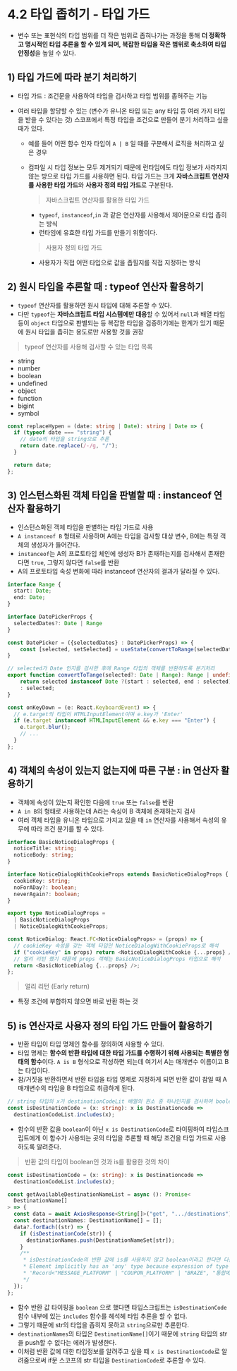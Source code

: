# 4.2 타입 좁히기 - 타입 가드

- 변수 또는 표현식의 타입 범위를 더 작은 범위로 좁혀나가는 과정을 통해 **더 정확하고 명시적인 타입 추론을 할 수 있게 되며, 복잡한 타입을 작은 범위로 축소하여 타입 안정성**을 높일 수 있다.

## 1) 타입 가드에 따라 분기 처리하기

- 타입 가드 : 조건문을 사용하여 타입을 검사하고 타입 범위를 좁혀주는 기능
- 여러 타입을 할당할 수 있는 (변수가 유니온 타입 또는 any 타입 등 여러 가지 타입을 받을 수 있다는 것) 스코프에서 특정 타입을 조건으로 만들어 분기 처리하고 싶을 때가 있다.

  - 예를 들어 어떤 함수 인자 타입이 `A | B` 일 때를 구분해서 로직을 처리하고 싶은 경우
  - 컴파일 시 타입 정보는 모두 제거되기 때문에 런타임에도 타입 정보가 사라지지 않는 방으로 타입 가드를 사용하면 된다. 타입 가드는 크게 **자바스크립트 연산자를 사용한 타입 가드**와 **사용자 정의 타입 가드**로 구분된다.

    > 자바스크립트 연산자를 활용한 타입 가드

    - `typeof`, `instanceof`,`in` 과 같은 연산자를 사용해서 제어문으로 타입 좁히는 방식
    - 런타임에 유효한 타입 가드를 만들기 위함이다.

    > 사용자 정의 타입 가드

    - 사용자가 직접 어떤 타입으로 값을 좁힐지를 직접 지정하는 방식

## 2) 원시 타입을 추론할 때 : typeof 연산자 활용하기

- `typeof` 연산자를 활용하면 원시 타입에 대해 추론할 수 있다.
- 다만 `typeof`는 **자바스크립트 타입 시스템에만 대응**할 수 있어서 `null`과 배열 타입 등이 `object` 타입으로 판별되는 등 복잡한 타입을 검증하기에는 한계가 있기 때문에 원시 타입을 좁히는 용도로만 사용할 것을 권장

> typeof 연산자를 사용해 검사할 수 있는 타입 목록

- string
- number
- boolean
- undefined
- object
- function
- bigint
- symbol

```ts
const replaceHypen = (date: string | Date): string | Date => {
  if (typeof date === "string") {
    // date의 타입을 string으로 추론
    return date.replace(/-/g, "/");
  }

  return date;
};
```

## 3) 인스턴스화된 객체 타입을 판별할 때 : instanceof 연산자 활용하기

- 인스턴스화된 객체 타입을 판별하는 타입 가드로 사용
- `A instanceof B` 형태로 사용하며 A에는 타입을 검사할 대상 변수, B에는 특정 객체의 생성자가 들어간다.
- `instanceof`는 A의 프로토타입 체인에 생성자 B가 존재하는지를 검사해서 존재한다면 `true`, 그렇지 않다면 `false`를 반환
- A의 프로토타입 속성 변화에 따라 instanceof 연산자의 결과가 달라질 수 있다.

```ts
interface Range {
  start: Date;
  end: Date;
}

interface DatePickerProps {
  selectedDates?: Date | Range
}

const DatePicker = ({selectedDates} : DatePickerProps) => {
    const [selected, setSelected] = useState(convertToRange(selectedDates))
}

// selected가 Date 인지를 검사한 후에 Range 타입의 객체를 반환하도록 분기처리
export function convertToTange(selected?: Date | Range): Range | undefined {
    return selected instanceof Date ?(start : selected, end : selected)
    : selected;
}
```

```ts
const onKeyDown = (e: React.KeyboardEvent) => {
  // e.target의 타입이 HTMLInputElement이며 e.key가 'Enter'
  if (e.target instanceof HTMLInputElement && e.key === "Enter") {
    e.target.blur();
    // ...
  }
};
```

## 4) 객체의 속성이 있는지 없는지에 따른 구분 : in 연산자 활용하기

- 객체에 속성이 있는지 확인한 다음에 `true` 또는 `false`를 반환
- `A in B`의 형태로 사용하는데 A라는 속싱이 B 객체에 존재하는지 검사
- 여러 객체 타입을 유니온 타입으로 가지고 있을 때 `in` 연산자를 사용해서 속성의 유무에 따라 조건 분기를 할 수 있다.

```ts
interface BasicNoticeDialogProps {
  noticeTitle: string;
  noticeBody: string;
}

interface NoticeDialogWithCookieProps extends BasicNoticeDialogProps {
  cookieKey: string;
  noForADay?: boolean;
  neverAgain?: boolean;
}

export type NoticeDialogProps =
  | BasicNoticeDialogProps
  | NoticeDialogWithCookieProps;

const NoticeDialog: React.FC<NoticeDialogProps> = (props) => {
  // cookieKey 속성을 갖는 객체 타입인 NoticeDialogWithCookieProps로 해석
  if ("cookieKey" in props) return <NoticeDialogWithCookie {...props} />;
  // 얼리 리턴 했기 때문에 props 객체는 BasicNoticeDialogProps 타입으로 해석
  return <BasicNoticeDialog {...props} />;
};
```

> 얼리 리턴 (Early return)

- 특정 조건에 부합하지 않으면 바로 반환 하는 것

## 5) is 연산자로 사용자 정의 타입 가드 만들어 활용하기

- 반환 타입이 타입 명제인 함수를 정의하여 사용할 수 있다.
- 타입 명제는 **함수의 반환 타입에 대한 타입 가드를 수행하기 위해 사용되는 특별한 형태의 함수**이다. `A is B` 형식으로 작성하면 되는데 여기서 A는 매개변수 이름이고 B는 타입이다.
- 참/거짓을 반환하면서 반환 타입을 타입 명제로 지정하게 되면 반환 값이 참일 때 A 매개변수의 타입을 B 타입으로 취급하게 된다.

```ts
// string 타입의 x가 destinationCodeLit 배열의 원소 중 하나인지를 검사하여 boolean 반환
const isDestinationCode = (x: string): x is Destinationcode =>
  destinationCodeList.includes(x);
```

- 함수의 반환 값을 `boolean`이 아닌 `x is DestinationCode`로 타이핑하여 타입스크립트에게 이 함수가 사용되는 곳의 타입을 추론할 때 해당 조건을 타입 가드로 사용하도록 알려준다.

> 반환 값의 타입이 boolean인 것과 is를 활용한 것의 차이

```ts
const isDestinationCode = (x: string): x is Destinationcode =>
  destinationCodeList.includes(x);

const getAvailableDestinationNameList = async (): Promise<
  DestinationName[]
> => {
  const data = await AxiosResponse<String[]>("get", ".../destinations");
  const destinationNames: DestinationName[] = [];
  data?.forEach((str) => {
    if (isDestinationCode(str)) {
      destinationNames.push(DestinationNameSet[str]);
    }
    /**
     * isDestinationCode의 반환 값에 is를 사용하지 않고 boolean이라고 한다면 다음 에러 발생
     * Element implicitly has an 'any' type because expression of type 'string' can't be used to index type
     * 'Record<"MESSAGE_PLATFORM" | "COUPON_PLATFORM" | "BRAZE", "통합메세지플랫폼" | "쿠폰대장간" | "braze">
     */
  });
};
```

- 함수 반환 값 타이핑을 `boolean` 으로 했다면 타입스크립트는 `isDestinationCode` 함수 내부에 있는 `includes` 함수를 헤석헤 타입 추론을 할 수 없다.
- 그렇기 때문에 str의 타입을 좁히지 못하고 `string`으로만 추론한다.
- `destinationNames`의 타입은 `DestinationName[]`이기 때문에 `string` 타입의 str을 push할 수 없다는 에러가 발생한다.
- 이처럼 반환 값에 대한 타입정보를 알려주고 싶을 떼 `x is DestinationCode`로 알려줌으로써 if문 스코프의 str 타입을 `DestinationCode`로 추론할 수 있다.
